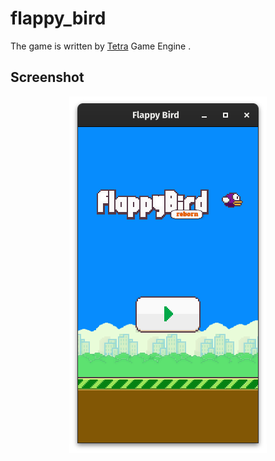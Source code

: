 # flappy_bird
The game is written by [Tetra] Game Engine .

[Tetra]: https://tetra.seventeencups.net/

## Screenshot
<p align="center">
  <img src="screenshot/sample.png" />
</p>

